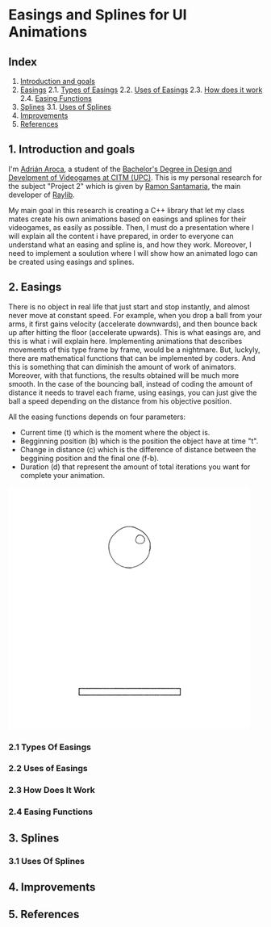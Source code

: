 # Easings and Splines for UI Animations
## Index
1. [Introduction and goals](https://github.com/adrianam4/Easings-and-Splines-for-UI-Animations/blob/main/README.md#1-introduction-and-goals)
2. [Easings](https://github.com/adrianam4/Easings-and-Splines-for-UI-Animations#2-easings)
2.1. [Types of Easings](https://github.com/adrianam4/Easings-and-Splines-for-UI-Animations#21-types-of-easings)
2.2. [Uses of Easings](https://github.com/adrianam4/Easings-and-Splines-for-UI-Animations#22-uses-of-easings)
2.3. [How does it work](https://github.com/adrianam4/Easings-and-Splines-for-UI-Animations#23-how-does-it-work)
2.4. [Easing Functions](https://github.com/adrianam4/Easings-and-Splines-for-UI-Animations#24-easing-functions)
3. [Splines](https://github.com/adrianam4/Easings-and-Splines-for-UI-Animations#3-splines)
3.1. [Uses of Splines](https://github.com/adrianam4/Easings-and-Splines-for-UI-Animations#31-uses-of-splines)
4. [Improvements](https://github.com/adrianam4/Easings-and-Splines-for-UI-Animations#4-improvements)
5. [References](https://github.com/adrianam4/Easings-and-Splines-for-UI-Animations#5-references)

## 1. Introduction and goals
I'm [Adrián Aroca](https://www.linkedin.com/in/adri%C3%A1n-aroca-mascaraque-4570001a2/), a student of the [Bachelor's Degree in Design and Develpment of Videogames at CITM (UPC)](https://www.citm.upc.edu/). This is my personal research for the subject "Project 2" which is given by [Ramon Santamaria](https://www.linkedin.com/in/raysan/), the main developer of [Raylib](https://www.raylib.com/).

My main goal in this research is creating a C++ library that let my class mates create his own animations based on easings and splines for their videogames, as easily as possible. Then, I must do a presentation where I will explain all the content i have prepared, in order to everyone can understand what an easing and spline is, and how they work. Moreover, I need to implement a soulution where I will show how an animated logo can be created using easings and splines. 

## 2. Easings
There is no object in real life that just start and stop instantly, and almost never move at constant speed. For example, when you drop a ball from your arms, it first gains velocity (accelerate downwards), and then bounce back up after hitting the floor (accelerate upwards). This is what easings are, and this is what i will explain here.
Implementing animations that describes movements of this type frame by frame, would be a nightmare. But, luckyly, there are mathematical functions that can be implemented by coders. And this is something that can diminish the amount of work of animators. Moreover, with that functions, the results obtained will be much more smooth. In the case of the bouncing ball, instead of coding the amount of distance it needs to travel each frame, using easings, you can just give the ball a speed depending on the distance from his objective position.

All the easing functions depends on four parameters:

- Current time (t) which is the moment where the object is.
- Begginning position (b) which is the position the object have at time "t".
- Change in distance (c) which is the difference of distance between the beggining position and the final one (f-b).
- Duration (d) that represent the amount of total iterations you want for complete your animation.

![Bouncing Ball Example](https://github.com/adrianam4/Easings-and-Splines-for-UI-Animations/blob/main/docs/bouncing_ball.gif)

### 2.1 Types Of Easings
### 2.2 Uses of Easings
### 2.3 How Does It Work
### 2.4 Easing Functions 
## 3. Splines
### 3.1 Uses Of Splines
## 4. Improvements
## 5. References

